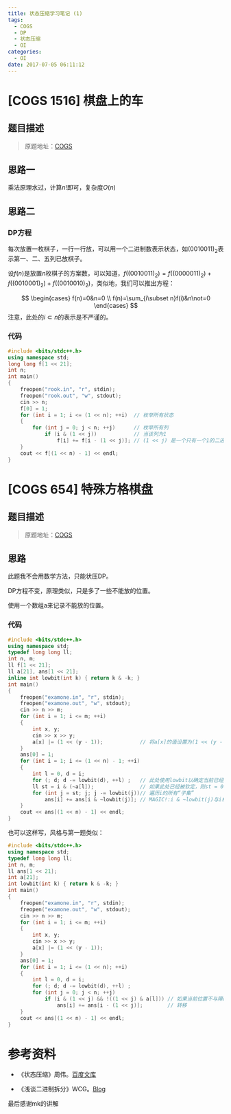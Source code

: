 ```yaml
---
title: 状态压缩学习笔记 (1)
tags:
  - COGS
  - DP
  - 状态压缩
  - OI
categories:
  - OI
date: 2017-07-05 06:11:12
---
```


# [COGS 1516] 棋盘上的车

## 题目描述

> 原题地址：[COGS](http://cogs.pro/cogs/problem/problem.php?pid=1516)

## 思路一

乘法原理水过，计算$n!$即可，复杂度$O(n)$

## 思路二

### DP方程

每次放置一枚棋子，一行一行放，可以用一个二进制数表示状态，如$(0010011)_2$表示第一、二、五列已放棋子。

设$f(n)$是放置$n$枚棋子的方案数，可以知道，$f((0010011)_2)=f((0000011)_2)+f((0010001)_2)+f((0010010)_2)$，类似地，我们可以推出方程：

<!--more-->
$$
\begin{cases}
f(n)=0&n=0 \\
f(n)=\sum_{i\subset n}f(i)&n\not=0
\end{cases}
$$
注意，此处的$i\subset n$的表示是不严谨的。

### 代码

``` cpp
#include <bits/stdc++.h>
using namespace std;
long long f[1 << 21];
int n;
int main()
{
    freopen("rook.in", "r", stdin);
    freopen("rook.out", "w", stdout);
    cin >> n;
    f[0] = 1;
    for (int i = 1; i <= (1 << n); ++i)  // 枚举所有状态
    {
        for (int j = 0; j < n; ++j)      // 枚举所有列
            if (i & (1 << j))            // 当该列为1
                f[i] += f[i - (1 << j)]; // (1 << j) 是一个只有一个1的二进制数，i - (1 << j) 是比i的二进制表示正好少一个1的数
    }
    cout << f[(1 << n) - 1] << endl;
}
```

# [COGS 654] 特殊方格棋盘

## 题目描述

> 原题地址：[COGS](http://cogs.pro/cogs/problem/problem.php?pid=654)

## 思路

此题我不会用数学方法，只能状压DP。

DP方程不变，原理类似，只是多了一些不能放的位置。

使用一个数组a来记录不能放的位置。

### 代码

``` cpp
#include <bits/stdc++.h>
using namespace std;
typedef long long ll;
int n, m;
ll f[1 << 21];
ll a[21], ans[1 << 21];
inline int lowbit(int k) { return k & -k; }
int main()
{
    freopen("examone.in", "r", stdin);
    freopen("examone.out", "w", stdout);
    cin >> n >> m;
    for (int i = 1; i <= m; ++i)
    {
        int x, y;
        cin >> x >> y;
        a[x] |= (1 << (y - 1));            // 将a[x]的值设置为(1 << (y - 1))
    }
    ans[0] = 1;
    for (int i = 1; i <= (1 << n) - 1; ++i)
    {
        int l = 0, d = i;
        for (; d; d -= lowbit(d), ++l) ;   // 此处使用lowbit以确定当前已经放了几个棋子，l为已放的棋子数
        ll st = i & (~a[l]);               // 如果此处已经被钦定，则st = 0，否则st = i。
        for (int j = st; j; j -= lowbit(j))// 遍历i的所有“子集”
            ans[i] += ans[i & ~lowbit(j)]; // MAGIC!:i & ~lowbit(j)与i相比刚好少了一个1
    }
    cout << ans[(1 << n) - 1] << endl;
}
```

也可以这样写，风格与第一题类似：

``` cpp
#include <bits/stdc++.h>
using namespace std;
typedef long long ll;
int n, m;
ll ans[1 << 21];
int a[21];
int lowbit(int k) { return k & -k; }
int main()
{
    freopen("examone.in", "r", stdin);
    freopen("examone.out", "w", stdout);
    cin >> n >> m;
    for (int i = 1; i <= m; ++i)
    {
        int x, y;
        cin >> x >> y;
        a[x] |= (1 << (y - 1));
    }
    ans[0] = 1;
    for (int i = 1; i <= (1 << n); ++i)
    {
        int l = 0, d = i;
        for (; d; d -= lowbit(d), ++l) ;
        for (int j = 0; j < n; ++j)
            if (i & (1 << j) && !((1 << j) & a[l])) // 如果当前位置不与障碍冲突，且在i中存在
                ans[i] += ans[i - (1 << j)];        // 转移
    }
    cout << ans[(1 << n) - 1] << endl;
}
```

# 参考资料

- 《状态压缩》周伟。[百度文库](https://wenku.baidu.com/view/070924ec102de2bd96058839.html)

- 《浅谈二进制拆分》WCG。[Blog](http://blog.csdn.net/wspzz5/article/details/74255381)

最后感谢mk的讲解